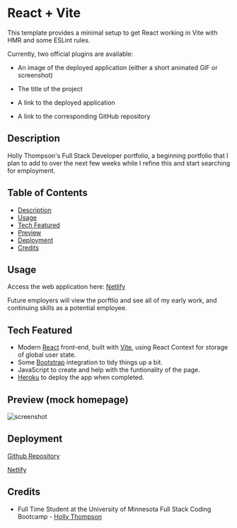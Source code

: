 # React + Vite

This template provides a minimal setup to get React working in Vite with HMR and some ESLint rules.

Currently, two official plugins are available:



* An image of the deployed application (either a short animated GIF or screenshot)

* The title of the project

* A link to the deployed application

* A link to the corresponding GitHub repository


## Description
Holly Thompson's Full Stack Developer portfolio, a beginning portfolio that I plan to add to over the next few weeks while I refine this and start searching for employment.

## Table of Contents
* [Description](#description)
* [Usage](#usage)
* [Tech Featured](#tech)
* [Preview](#preview)
* [Deployment](#deployment)
* [Credits](#credits)

## Usage
Access the web application here: [Netlify]()

Future employers will view the porftlio and see all of my early work, and continuing skills as a potential employee. 


## Tech Featured
- Modern [React](https://react.dev/) front-end, built with [Vite](https://vitejs.dev/), using React Context for storage of global user state.
- Some [Bootstrap](https://react-bootstrap.netlify.app/) integration to tidy things up a bit.
- JavaScript to create and help with the funtionality of the page.
- [Heroku](https://www.netlify.com/) to deploy the app when completed.

## Preview (mock homepage)

![screenshot](https://i.imgur.com/R1wjoCQ.png)

## Deployment

[Github Repository](https://github.com/thompsonholly/hollysportfolio) 

[Netlify](https://gifty-gift-idea-tracker-9346ec5c500d.herokuapp.com/) 

## Credits


* Full Time Student at the University of Minnesota Full Stack Coding Bootcamp - [Holly Thompson](https://github.com/thompsonholly)



